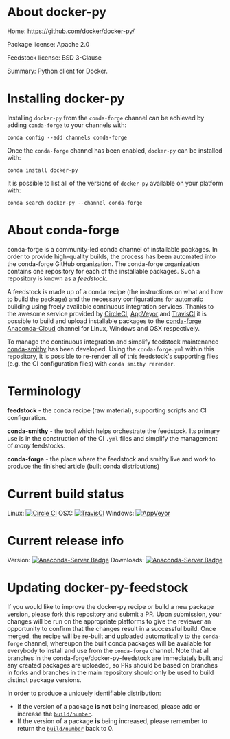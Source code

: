 About docker-py
===============

Home: https://github.com/docker/docker-py/

Package license: Apache 2.0

Feedstock license: BSD 3-Clause

Summary: Python client for Docker.



Installing docker-py
====================

Installing `docker-py` from the `conda-forge` channel can be achieved by adding `conda-forge` to your channels with:

```
conda config --add channels conda-forge
```

Once the `conda-forge` channel has been enabled, `docker-py` can be installed with:

```
conda install docker-py
```

It is possible to list all of the versions of `docker-py` available on your platform with:

```
conda search docker-py --channel conda-forge
```



About conda-forge
=================

conda-forge is a community-led conda channel of installable packages.
In order to provide high-quality builds, the process has been automated into the
conda-forge GitHub organization. The conda-forge organization contains one repository
for each of the installable packages. Such a repository is known as a *feedstock*.

A feedstock is made up of a conda recipe (the instructions on what and how to build
the package) and the necessary configurations for automatic building using freely
available continuous integration services. Thanks to the awesome service provided by
[CircleCI](https://circleci.com/), [AppVeyor](http://www.appveyor.com/)
and [TravisCI](https://travis-ci.org/) it is possible to build and upload installable
packages to the [conda-forge](https://anaconda.org/conda-forge)
[Anaconda-Cloud](http://docs.anaconda.org/) channel for Linux, Windows and OSX respectively.

To manage the continuous integration and simplify feedstock maintenance
[conda-smithy](http://github.com/conda-forge/conda-smithy) has been developed.
Using the ``conda-forge.yml`` within this repository, it is possible to re-render all of
this feedstock's supporting files (e.g. the CI configuration files) with ``conda smithy rerender``.


Terminology
===========

**feedstock** - the conda recipe (raw material), supporting scripts and CI configuration.

**conda-smithy** - the tool which helps orchestrate the feedstock.
                   Its primary use is in the construction of the CI ``.yml`` files
                   and simplify the management of *many* feedstocks.

**conda-forge** - the place where the feedstock and smithy live and work to
                  produce the finished article (built conda distributions)

Current build status
====================

Linux: [![Circle CI](https://circleci.com/gh/conda-forge/docker-py-feedstock.svg?style=shield)](https://circleci.com/gh/conda-forge/docker-py-feedstock)
OSX: [![TravisCI](https://travis-ci.org/conda-forge/docker-py-feedstock.svg?branch=master)](https://travis-ci.org/conda-forge/docker-py-feedstock)
Windows: [![AppVeyor](https://ci.appveyor.com/api/projects/status/github/conda-forge/docker-py-feedstock?svg=True)](https://ci.appveyor.com/project/conda-forge/docker-py-feedstock/branch/master)

Current release info
====================
Version: [![Anaconda-Server Badge](https://anaconda.org/conda-forge/docker-py/badges/version.svg)](https://anaconda.org/conda-forge/docker-py)
Downloads: [![Anaconda-Server Badge](https://anaconda.org/conda-forge/docker-py/badges/downloads.svg)](https://anaconda.org/conda-forge/docker-py)


Updating docker-py-feedstock
============================

If you would like to improve the docker-py recipe or build a new
package version, please fork this repository and submit a PR. Upon submission,
your changes will be run on the appropriate platforms to give the reviewer an
opportunity to confirm that the changes result in a successful build. Once
merged, the recipe will be re-built and uploaded automatically to the
`conda-forge` channel, whereupon the built conda packages will be available for
everybody to install and use from the `conda-forge` channel.
Note that all branches in the conda-forge/docker-py-feedstock are
immediately built and any created packages are uploaded, so PRs should be based
on branches in forks and branches in the main repository should only be used to
build distinct package versions.

In order to produce a uniquely identifiable distribution:
 * If the version of a package **is not** being increased, please add or increase
   the [``build/number``](http://conda.pydata.org/docs/building/meta-yaml.html#build-number-and-string).
 * If the version of a package **is** being increased, please remember to return
   the [``build/number``](http://conda.pydata.org/docs/building/meta-yaml.html#build-number-and-string)
   back to 0.
